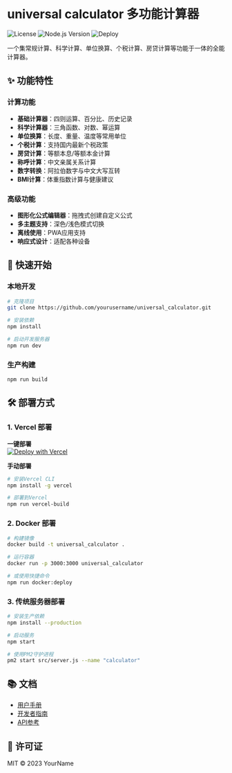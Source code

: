 # universal calculator 多功能计算器

![License](https://img.shields.io/badge/license-MIT-blue)
![Node.js Version](https://img.shields.io/badge/node-%3E%3D18.x-green)
![Deploy](https://img.shields.io/badge/deploy-vercel%20%7C%20docker-brightgreen)

一个集常规计算、科学计算、单位换算、个税计算、房贷计算等功能于一体的全能计算器。

## ✨ 功能特性

### 计算功能
- **基础计算器**：四则运算、百分比、历史记录
- **科学计算器**：三角函数、对数、幂运算
- **单位换算**：长度、重量、温度等常用单位
- **个税计算**：支持国内最新个税政策
- **房贷计算**：等额本息/等额本金计算
- **称呼计算**：中文亲属关系计算
- **数字转换**：阿拉伯数字与中文大写互转
- **BMI计算**：体重指数计算与健康建议

### 高级功能
- **图形化公式编辑器**：拖拽式创建自定义公式
- **多主题支持**：深色/浅色模式切换
- **离线使用**：PWA应用支持
- **响应式设计**：适配各种设备

## 🚀 快速开始

### 本地开发
```bash
# 克隆项目
git clone https://github.com/yourusername/universal_calculator.git

# 安装依赖
npm install

# 启动开发服务器
npm run dev
```

### 生产构建
```bash
npm run build
```

## 🛠️ 部署方式

### 1. Vercel 部署
**一键部署**  
[![Deploy with Vercel](https://vercel.com/button)](https://vercel.com/new/clone?repository-url=https://github.com/yourusername/universal_calculator)

**手动部署**
```bash
# 安装Vercel CLI
npm install -g vercel

# 部署到Vercel
npm run vercel-build
```

### 2. Docker 部署
```bash
# 构建镜像
docker build -t universal_calculator .

# 运行容器
docker run -p 3000:3000 universal_calculator

# 或使用快捷命令
npm run docker:deploy
```

### 3. 传统服务器部署
```bash
# 安装生产依赖
npm install --production

# 启动服务
npm start

# 使用PM2守护进程
pm2 start src/server.js --name "calculator"
```

## 📚 文档
- [用户手册](wiki/用户手册.md)
- [开发者指南](wiki/开发者指南.md)
- [API参考](wiki/API参考.md)

## 📜 许可证
MIT © 2023 YourName